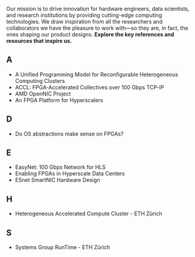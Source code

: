 Our mission is to drive innovation for hardware engineers, data scientists, and research institutions by providing cutting-edge computing technologies. We draw inspiration from all the researchers and collaborators we have the pleasure to work with—so they are, in fact, the ones shaping our product designs. **Explore the key references and resources that inspire us.**

## A

* A Unified Programming Model for Reconfigurable Heterogeneous Computing Clusters
* ACCL: FPGA-Accelerated Collectives over 100 Gbps TCP-IP
* AMD OpenNIC Project
* An FPGA Platform for Hyperscalers

## D

* Do OS abstractions make sense on FPGAs?

## E

* EasyNet: 100 Gbps Network for HLS
* Enabling FPGAs in Hyperscale Data Centers
* ESnet SmartNIC Hardware Design

## H
* Heterogeneous Accelerated Compute Cluster - ETH Zürich

## S
* Systems Group RunTime - ETH Zürich
